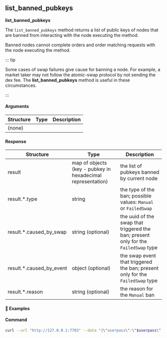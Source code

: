 
## list\_banned\_pubkeys

**list_banned_pubkeys**

The `list_banned_pubkeys` method returns a list of public keys of nodes that are banned from interacting with the node executing the method.

Banned nodes cannot complete orders and order matching requests with the node executing the method.

::: tip

Some cases of swap failures give cause for banning a node. For example, a market taker may not follow the atomic-swap protocol by not sending the dex fee. The <b>list\_banned\_pubkeys</b> method is useful in these circumstances.

:::

#### Arguments

| Structure | Type   | Description                                  |
| --------- | ------ | -------------------------------------------- |
| (none)    |        |                                              |

#### Response

| Structure                | Type                                                        | Description                                                                                                                                                                                                                                              |
| ------------------------ | ----------------                                            | -------------------------------------------------------------------------------------------------------------------------------------------------------------------------------------------------------------------------------------------------------- |
| result                   | map of objects (key - pubkey in hexadecimal representation) | the list of pubkeys banned by current node                                                                                                                                                                                                               |
| result.*.type            | string                                                      | the type of the ban; possible values: `Manual` or `FailedSwap`                                                                                                                                                                                           |
| result.*.caused_by_swap  | string (optional)                                           | the uuid of the swap that triggered the ban; present only for the `FailedSwap` type                                                                                                                                                                      |
| result.*.caused_by_event | object (optional)                                           | the swap event that triggered the ban; present only for the `FailedSwap` type                                                                                                                                                                            |
| result.*.reason          | string (optional)                                           | the reason for the `Manual` ban                                                                                                                                                                                                                          |

#### :pushpin: Examples

#### Command

```bash
curl --url "http://127.0.0.1:7783" --data "{\"userpass\":\"$userpass\",\"method\":\"list_banned_pubkeys\"}"
```

<div style="margin-top: 0.5rem;">

<collapse-text hidden title="Response">

#### Response

```json
{
  "result": {
    "15d9c51c657ab1be4ae9d3ab6e76a619d3bccfe830d5363fa168424c0d044732": {
      "type": "FailedSwap",
      "caused_by_event": {
        "event": {
          "data": {
            "error": "taker_swap:547] \"taker_swap:543] timeout (180.0 > 180.0)\""
          },
          "type": "NegotiateFailed"
        },
        "type": "Taker"
      },
      "caused_by_swap": "e8400870-e85a-42af-bb4f-9658ac86ffdf"
    },
    "15d9c51c657ab1be4ae9d3ab6e76a619d3bccfe830d5363fa168424c0d044730": {
      "type": "Manual",
      "reason": "test"
    }
  }
}
```

</collapse-text>

</div>
